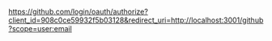 https://github.com/login/oauth/authorize?client_id=908c0ce59932f5b03128&redirect_uri=http://localhost:3001/github?scope=user:email